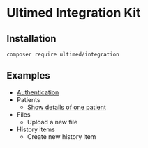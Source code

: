 # Ultimed Integration Kit

## Installation

```
composer require ultimed/integration
```

## Examples

 - [Authentication](examples/authenticate.php)
 - Patients
    - [Show details of one patient](examples/authentication.php)
 - Files
    - Upload a new file
 - History items
    - Create new history item
